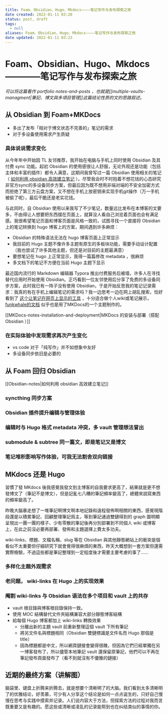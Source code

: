 ```yaml
---
title: Foam、Obsidian、Hugo、Mkdocs————笔记写作与发布探索之旅
date created: 2022-01-11 03:20
status: post, draft
tags:
  - null
aliases: Foam、Obsidian、Hugo、Mkdocs————笔记写作与发布探索之旅
date updated: 2022-01-11 03:23
---
```


# Foam、Obsidian、Hugo、Mkdocs————笔记写作与发布探索之旅
*可以将这篇看作 portfolio notes-and-posts ，也就是[[multiple-vaults-managment|筆記、博文與多項目管理]]这篇结论性质的文的思路叙述。*

## 从 Obsidian 到 Foam+MKDocs

- 多出了发布「相对于博文状态不完善的」笔记的需求
- 对于多设备使用需求产生质疑

### 具体说说需求变化

从今年年中开始因 TL 友邻推荐，我开始在电脑与手机上同时使用 Obsidian 及其付费 sync 功能。起初 Obsidian 的使用感很让人舒服，无论外观还是功能（包括主体和丰富的插件）都令人满意，这期间我曾写过一篇 Obsidian 使用相关的笔记（ [如何利用 obsidian 高效建立笔记](https://suicablog.cobaltkiss.blue/notes/CS-related/note%26diary-related/Obsidian-notes/) ）。尽管我会时不时抱着不想花钱的心态研究非官方sync的多设备同步方案，但最后因为既不想用非端对端的不安全加密方式而拒绝了第三方云盘方案，又不想在手机上放密钥来实现手机git操作（万一手机被偷了呢），最后干脆还是老实花钱。

与此同时，自 Obsidian 使用以来我写了不少笔记，数量远比发布在本博客的文要多，不由得让人想要把东西摆在页面上，就算没人看自己浏览着页面也会有满足感。我很希望笔记页面和博客页面是风格一致的，试图寻找一个直接将 Obsidian 上的笔记转换到 hugo 博客上的方案，期间遇到许多麻烦：

- Obsidian 的特殊语法无法在 hugo 博客页面上正常显示
- 我目前的 Hugo 主题不像许多主题有原生的多板块功能，需要手动设计配置（我也尝试了许多其他主题，但还是对目前的主题最满意）
- 要想笔记在 hugo 上正常显示，我得一篇篇修改 metadata ，很麻烦
- 多文档下的笔记不方便在当前 Hugo 主题下显示

最近国内流行的 Markdown 编辑器 Typora 推出付费服务后被墙，许多人在寻找替代应用时开始使用 Obsidian。正巧看到一位友邻使用后分享了免费的多设备同步方案，此时我已有一阵子没有使用 Obsidian，于是开始反思我的笔记记录需求：我真的有在手机上编辑笔记的需求吗？我一边思考一边在网上胡乱搜索，恰好看到了 [这个让笔记在网页上显示的工具](https://github.com/Jackiexiao/foam-mkdocs-template) ，十分适合做个人wiki或笔记展示， [funkwhale的文档](https://docs.funkwhale.audio/index.html) 似乎也是用了MKDocs的一个主题制作的。

[[MKDocs-notes-installation-and-deployment|MKDocs 的安装与部署（搭配 Obsidian ）]]

### 在实际体验中发现需求再次产生变化
- vs code 对于「纯写作」并不如想象中友好
- 多设备同步依旧是必要的


## 从 Foam 回归 Obsidian

[[Obsidian-notes|如何利用 obsidian 高效建立笔记]]

### syncthing 同步方案

### Obsidian 插件提升编辑与管理体验

### 编辑时与 Hugo 格式 metadata 冲突，多 vault 管理想法冒出

### submodule & subtree 同一篇文，即是笔记又是博文

### 笔记堆积影响写作体验，可我无法割舍双向链接


## MKdocs 还是 Hugo

習慣了發 MKdocs 後我感覺我發文到主博客的自我要求更高了，結果就是更不想發博文了（筆記不是博文），但是記亂七八糟的筆記頻率變高了，總體來說寫東西的頻率變高了。  
  
昨晚大腦暴走想了一堆筆記啊博文啊本地記錄和遠程發佈啊相關的東西，感覺現階段還是以積累筆記、回顧整理筆記爲主，等到筆記通過雙鏈得到的 graph 圖明顯呈現出一團一團的樣子、少有零散的筆記後再分別部署到不同個人 wiki 或博客上，在此之前沒必要再部署、發佈和主題選擇上費太多功夫。  
  
wiki-links、標題、文檔名稱、slug 等在 Obsidian 與其他靜態網站上的衝突是個看似不太重要但仔細研究下就會覺得很麻煩的東西，昨天大概想到一套方案但還需實際檢驗，不過這些都是筆記整理到一定程度後才需要主要考慮的事了……

### 多样化主题外观需求

### 老问题， wiki-links 在 Hugo 上的实现效果

### 阉割 wiki-links 与 Obsidian 语法在多个项目和 vault 上的共存
- vault 根目錄與博客根目錄保持一致。
- 使用 MOC 結構替代文件夾結構兼容大部分靜態博客結構
- 給每個 Hugo 博客都加上 wiki-links 轉換效果
    - 分離出新的主題 vault 前重新整理這個 vault 下所有筆記
    - 將另文件名與標題相同（Obsidian 雙鏈標識是文件名而 Hugo 那個是 title）
    - 因為標題都是中文，所以網頁鏈接會變得很醜，但因為它們已經單獨在另一博客發布了，所以儘管本地筆記 vault 還保留原筆記，他們可以不再在筆記發布頁面發布了（看不到就沒有不優雅的鏈接）

## 近期的最终方案（讲解图）

脑袋里、键盘上折腾来折腾去，就是想要个清晰明了的大脑。我们看到太多清晰明了的优雅结论，好羡慕，可少有人分享这个结论是如何一点点诞生的，只好自己慢慢在思考与实践中摸索并记录。人们说内容大于方法，但探索方法的过程对我而言既重要又是有趣的。愿这些或清晰或凌乱的记录能帮到也在纠结类似的事情的你。